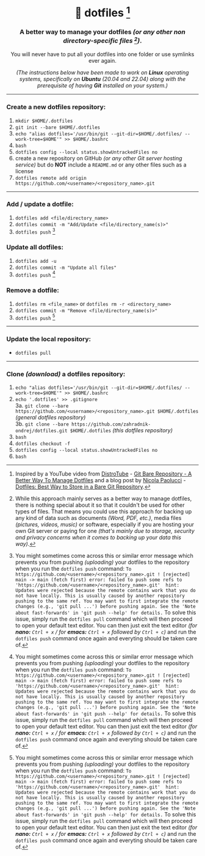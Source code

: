<div align="center">

# 💠 dotfiles [^1]  

### A better way to manage your dotfiles *(or any other non directory-specific files [^2])*.

You will never have to put all your dotfiles into one folder or use symlinks ever again.

*(The instructions below have been made to work on **Linux** operating systems, specifically on **Ubuntu** (20.04 and 22.04) along with the prerequisite of having **Git** installed on your system.)*

</div>

***

### Create a new dotfiles repository:
1. `mkdir $HOME/.dotfiles`  
2. `git init --bare $HOME/.dotfiles`  
3. `echo "alias dotfiles='/usr/bin/git --git-dir=$HOME/.dotfiles/ --work-tree=$HOME'" >> $HOME/.bashrc`  
4. `bash`  
5. `dotfiles config --local status.showUntrackedFiles no`  
6. create a new repository on GitHub *(or any other Git server hosting service)* but do **NOT** include a `README.md` or any other files such as a license  
7. `dotfiles remote add origin https://github.com/<username>/<repository_name>.git`  

***

### Add / update a dotfile:
1. `dotfiles add <file/directory_name>`  
2. `dotfiles commit -m "Add/Update <file/directory_name(s)>"`  
3. `dotfiles push` [^3]

### Update all dotfiles:
1. `dotfiles add -u`
2. `dotfiles commit -m "Update all files"`  
3. `dotfiles push` [^3]

### Remove a dotfile:
1. `dotfiles rm <file_name>` or `dotfiles rm -r <directory_name>` 
2. `dotfiles commit -m "Remove <file/directory_name(s)>"`  
3. `dotfiles push` [^3]

***

### Update the local repository:
* `dotfiles pull`

***

### Clone *(download)* a dotfiles repository:
1. `echo "alias dotfiles='/usr/bin/git --git-dir=$HOME/.dotfiles/ --work-tree=$HOME'" >> $HOME/.bashrc`  
2. `echo '.dotfiles' >> .gitignore`  
3a. `git clone --bare https://github.com/<username>/<repository_name>.git $HOME/.dotfiles` *(general dotfiles repository)*  
3b. `git clone --bare https://github.com/zahradnik-ondrej/dotfiles.git $HOME/.dotfiles` *(this dotfiles repository)*
4. `bash`
5. `dotfiles checkout -f`  
6. `dotfiles config --local status.showUntrackedFiles no`
7. `bash`

[^1]: Inspired by a YouTube video from [DistroTube](https://www.youtube.com/@DistroTube) - [Git Bare Repository - A Better Way To Manage Dotfiles](https://www.youtube.com/watch?v=tBoLDpTWVOM&ab_channel=DistroTube) and a blog post by [Nicola Paolucci](https://twitter.com/durdn) - [Dotfiles: Best Way to Store in a Bare Git Repository](https://www.atlassian.com/git/tutorials/dotfiles).

[^2]: While this approach mainly serves as a better way to manage dotfiles, there is nothing special about it so that it couldn't be used for other types of files. That means you could use this approach for backing up any kind of data such as documents *(Word, PDF, etc.)*, media files *(pictures, videos, music)* or software, especially if you are hosting your own Git server or paying for one *(that's mainly due to storage, security and privacy concerns when it comes to backing up your data this way)*.

[^3]: You might sometimes come across this or similar error message which prevents you from pushing *(uploading)* your dotfiles to the repository when you run the `dotfiles push` command:
`To https://github.com/<username>/<repository_name>.git ! [rejected] main -> main (fetch first) error: failed to push some refs to 'https://github.com/<username>/<repository_name>.git' 
hint: Updates were rejected because the remote contains work that you do not have locally. This is usually caused by another repository pushing to the same ref. You may want to first integrate the remote changes (e.g., 'git pull ...') before pushing again. See the 'Note about fast-forwards' in 'git push --help' for details.`
To solve this issue, simply run the `dotfiles pull` command which will then proceed to open your default text editor. You can then just exit the text editor *(for **nano:** `Ctrl + x` / for **emacs:** `Ctrl + x` followed by `Ctrl + c`)* and run the `dotfiles push` command once again and everyting should be taken care of.
